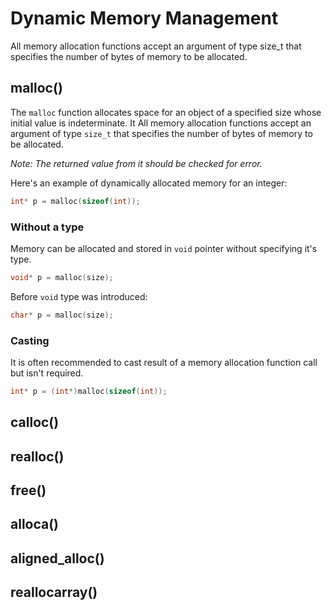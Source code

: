 # Dynamic Memory Management
All memory allocation functions accept an argument of type size_t
that specifies the number of bytes of memory to be allocated.

## malloc()
The `malloc` function allocates space for an object of a specified size whose
initial value is indeterminate. It All memory allocation functions accept an argument of type `size_t`
that specifies the number of bytes of memory to be allocated.

*Note: The returned value from it should be checked for error.*

Here's an example of dynamically allocated memory for an integer:
```c
int* p = malloc(sizeof(int));
```

### Without a type
Memory can be allocated and stored in `void` pointer without specifying it's type.
```c
void* p = malloc(size);
```

Before `void` type was introduced:
```c
char* p = malloc(size);
```

### Casting
It is often recommended to cast result of a memory allocation function call but isn't required.
```c
int* p = (int*)malloc(sizeof(int));
```

## calloc()
## realloc()

## free()

## alloca()
## aligned_alloc()
## reallocarray()
